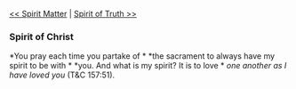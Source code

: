 [<< Spirit Matter](Spirit%20Matter.md)  |  [Spirit of Truth >>](Spirit%20of%20Truth.md)

### Spirit of Christ

*You pray each time you partake of *
*the sacrament to always have my spirit to be with *
*you. And what is my spirit? It is to love *
*one another as I have loved you* (T&C 157:51).